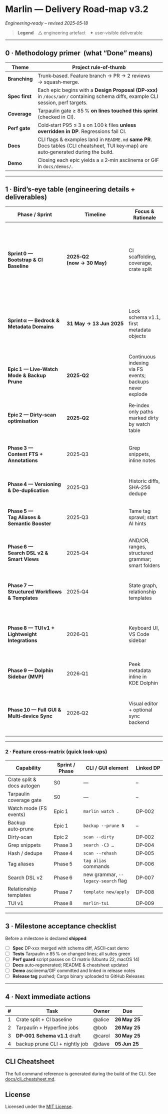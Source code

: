 # Marlin ― Delivery Road‑map **v3.2**

*Engineering‑ready – revised 2025‑05‑18*

> **Legend** △ engineering artefact ✦ user‑visible deliverable

---

## 0 · Methodology primer  (what “Done” means)

| Theme          | Project rule‑of‑thumb                                                                                                                 |
| -------------- | ------------------------------------------------------------------------------------------------------------------------------------- |
| **Branching**  | Trunk‑based. Feature branch → PR → 2 reviews → squash‑merge.                                                                          |
| **Spec first** | Each epic begins with a **Design Proposal (DP‑xxx)** in `/docs/adr/` containing schema diffs, example CLI session, perf targets.      |
| **Coverage**   | Tarpaulin gate ≥ 85 % **on lines touched this sprint** (checked in CI).                                                               |
| **Perf gate**  | Cold‑start P95 ≤ 3 s on 100 k files **unless overridden in DP**. Regressions fail CI.                                                 |
| **Docs**       | CLI flags & examples land in `README.md` **same PR**.  Docs tables (CLI cheatsheet, TUI key‑map) are auto‑generated during the build. |
| **Demo**       | Closing each epic yields a ≤ 2‑min asciinema or GIF in `docs/demos/`.                                                                 |

---

## 1 · Bird’s‑eye table (engineering details + deliverables)

| Phase / Sprint                                  | Timeline                      | Focus & Rationale                                        | ✦ Key UX Deliverables                                                                                   | △ Engineering artefacts / tasks                                                                                                                                                                                                                    | Definition of Done                                                                                   |
| ----------------------------------------------- | ----------------------------- | -------------------------------------------------------- | ------------------------------------------------------------------------------------------------------- | -------------------------------------------------------------------------------------------------------------------------------------------------------------------------------------------------------------------------------------------------- | ---------------------------------------------------------------------------------------------------- |
| **Sprint 0 — Bootstrap & CI Baseline**          | **2025‑Q2<br>(now → 30 May)** | CI scaffolding, coverage, crate split                    | —                                                                                                       | • Split repo into **`libmarlin` (core)** + **`cli-bin`** + **`tui-bin`**  <br>• Tarpaulin coverage + Hyperfine perf jobs wired <br>• `build.rs` renders CLI cheatsheet from `commands.yaml` <br>• Docs / cheatsheet autogen step in GitHub Actions | `cargo test --all` passes with coverage gate ≥ 85 %; docs artefacts appear in build; crates compile. |
| **Sprint α — Bedrock & Metadata Domains**       | **31 May → 13 Jun 2025**      | Lock schema v1.1, first metadata objects                 | • CLI stubs: `marlin link / coll / view` <br>• `marlin demo` interactive tour                           | • **DP‑001 Schema v1.1** (ER + migration scripts) <br>• Unit tests (`escape_fts`, `determine_scan_root`) <br>• GitHub Action for SQL dry‑run                                                                                                       | 100 % migrations green; demo prints ✅; logo badge shows schema version.                              |
| **Epic 1 — Live‑Watch Mode & Backup Prune**     | **2025‑Q2**                   | Continuous indexing via FS events; backups never explode | • `marlin watch <dir>` (inotify / FSEvents) <br>• `backup --prune N` (auto‑prune pre‑ and post‑command) | • **DP‑002** file‑watch life‑cycle & debounce strategy <br>• Change‑table schema storing dirty file IDs <br>• Nightly prune CI job                                                                                                                 | 8 h stress‑watch alters 10 k files → < 1 % missed; backup dir size ≤ N; watch CPU idle < 3 %.        |
| **Epic 2 — Dirty‑scan optimisation**            | **2025‑Q2**                   | Re‑index only paths marked dirty by watch table          | • `scan --dirty`                                                                                        | • Reuse change‑table from watch; Hyperfine benchmark script committed                                                                                                                                                                              | Dirty‑scan runtime ≤ 15 % full scan on 100 k corpus; bench job passes.                               |
| **Phase 3 — Content FTS + Annotations**         | 2025‑Q3                       | Grep snippets, inline notes                              | • `search -C3` grep‑style context <br>• `annotate add/list`                                             | • **DP‑004** content‑blob strategy (inline vs ext‑table) <br>• `syntect` highlight PoC                                                                                                                                                             | Indexes 1 GB corpus ≤ 30 min; snippet CLI golden tests pass.                                         |
| **Phase 4 — Versioning & De‑duplication**       | 2025‑Q3                       | Historic diffs, SHA‑256 dedupe                           | • `scan --rehash` <br>• `version diff <file>`                                                           | • **DP‑005** hash column + Bloom‑de‑dupe research                                                                                                                                                                                                  | Diff on 10 MB file ≤ 500 ms; duplicate sets emitted by CLI.                                          |
| **Phase 5 — Tag Aliases & Semantic Booster**    | 2025‑Q3                       | Tame tag sprawl; start AI hints                          | • `tag alias add/ls/rm` <br>• `tag suggest`, `summary`                                                  | • **DP‑006** embeddings size & k‑NN search bench                                                                                                                                                                                                   | 95 % alias look‑ups resolved in one hop; suggest query ≤ 150 ms.                                     |
| **Phase 6 — Search DSL v2 & Smart Views**       | 2025‑Q4                       | AND/OR, ranges, structured grammar; smart folders        | • New `nom` grammar <br>• Legacy parser behind **`--legacy-search`** (warn on use)                      | • **DP‑007** BNF + 30 acceptance strings <br>• Lexer fuzz tests (`cargo‑fuzz`)                                                                                                                                                                     | Old queries keep working; 0 panics in fuzz run ≥ 1 M cases.                                          |
| **Phase 7 — Structured Workflows & Templates**  | 2025‑Q4                       | State graph, relationship templates                      | • `state set/log` <br>• `template apply`                                                                | • **DP‑008** workflow tables & YAML template spec <br>• Sample template e2e tests                                                                                                                                                                  | Create template, apply to 20 files → all attrs/link rows present; illegal transitions blocked.       |
| **Phase 8 — TUI v1 + Lightweight Integrations** | 2026‑Q1                       | Keyboard UI, VS Code sidebar                             | • **`marlin‑tui`** binary (tiling panes, key‑map) <br>• Read‑only VS Code sidebar                       | • **DP‑009** TUI redraw budget & key‑map <br>• Crate split fully consumed                                                                                                                                                                          | TUI binary ≤ 2 MB; scroll redraw ≤ 4 ms; VS Code extension loads index.                              |
| **Phase 9 — Dolphin Sidebar (MVP)**             | 2026‑Q1                       | Peek metadata inline in KDE Dolphin                      | • Qt/KIO sidebar                                                                                        | • **DP‑010** DB/IP bridge (D‑Bus vs UNIX socket) <br>• CMake packaging script                                                                                                                                                                      | Sidebar opens ≤ 150 ms; passes KDE lint.                                                             |
| **Phase 10 — Full GUI & Multi‑device Sync**     | 2026‑Q2                       | Visual editor + optional sync backend                    | • Electron/Qt hybrid explorer UI <br>• Select & integrate sync (LiteFS / Postgres)                      | • **DP‑011** sync back‑end trade‑study <br>• Busy‑timeout/retry strategy for multi‑writer mode                                                                                                                                                     | CRUD round‑trip < 2 s between two nodes; 25 GUI e2e tests green.                                     |

---

### 2 · Feature cross‑matrix (quick look‑ups)

| Capability                 | Sprint / Phase | CLI / GUI element                   | Linked DP |
| -------------------------- | -------------- | ----------------------------------- | --------- |
| Crate split & docs autogen | S0             | —                                   | –         |
| Tarpaulin coverage gate    | S0             | —                                   | –         |
| Watch mode (FS events)     | Epic 1         | `marlin watch .`                    | DP‑002    |
| Backup auto‑prune          | Epic 1         | `backup --prune N`                  | –         |
| Dirty‑scan                 | Epic 2         | `scan --dirty`                      | DP‑002    |
| Grep snippets              | Phase 3        | `search -C3 …`                      | DP‑004    |
| Hash / dedupe              | Phase 4        | `scan --rehash`                     | DP‑005    |
| Tag aliases                | Phase 5        | `tag alias` commands                | DP‑006    |
| Search DSL v2              | Phase 6        | new grammar, `--legacy-search` flag | DP‑007    |
| Relationship templates     | Phase 7        | `template new/apply`                | DP‑008    |
| TUI v1                     | Phase 8        | `marlin‑tui`                        | DP‑009    |

---

## 3 · Milestone acceptance checklist

Before a milestone is declared **shipped**:

* [ ] **Spec** DP‑xxx merged with schema diff, ASCII‑cast demo
* [ ] **Tests** Tarpaulin ≥ 85 % on changed lines; all suites green
* [ ] **Perf guard** script passes on CI matrix (Ubuntu 22, macOS 14)
* [ ] **Docs** auto‑regenerated; README & cheatsheet updated
* [ ] **Demo** asciinema/GIF committed and linked in release notes
* [ ] **Release tag** pushed; Cargo binary uploaded to GitHub Releases

---

## 4 · Next immediate actions

| # | Task                           | Owner  | Due           |
| - | ------------------------------ | ------ | ------------- |
| 1 | Crate split + CI baseline      | @alice | **26 May 25** |
| 2 | Tarpaulin + Hyperfine jobs     | @bob   | **26 May 25** |
| 3 | **DP‑001 Schema v1.1** draft   | @carol | **30 May 25** |
| 4 | backup prune CLI + nightly job | @dave  | **05 Jun 25** |

## CLI Cheatsheet

The full command reference is generated during the build of the CLI. See
[docs/cli_cheatsheet.md](docs/cli_cheatsheet.md).

## License

Licensed under the [MIT License](LICENSE).
